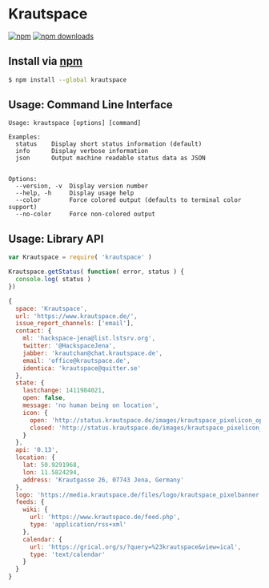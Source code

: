 # Krautspace
[![npm](http://img.shields.io/npm/v/krautspace.svg?style=flat)](https://npmjs.org/krautspace)
[![npm downloads](http://img.shields.io/npm/dm/krautspace.svg?style=flat)](https://npmjs.org/krautspace)

## Install via [npm](https://npmjs.org)

```sh
$ npm install --global krautspace
```

## Usage: Command Line Interface

```
Usage: krautspace [options] [command]

Examples:
  status    Display short status information (default)
  info      Display verbose information
  json      Output machine readable status data as JSON


Options:
  --version, -v  Display version number
  --help, -h     Display usage help
  --color        Force colored output (defaults to terminal color support)
  --no-color     Force non-colored output
```

## Usage: Library API

```js
var Krautspace = require( 'krautspace' )
```

```js
Krautspace.getStatus( function( error, status ) {
  console.log( status )
})
```

```js
{
  space: 'Krautspace',
  url: 'https://www.krautspace.de/',
  issue_report_channels: ['email'],
  contact: {
    ml: 'hackspace-jena@list.lstsrv.org',
    twitter: '@HackspaceJena',
    jabber: 'krautchan@chat.krautspace.de',
    email: 'office@krautspace.de',
    identica: 'krautspace@quitter.se'
  },
  state: {
    lastchange: 1411984021,
    open: false,
    message: 'no human being on location',
    icon: {
      open: 'http://status.krautspace.de/images/krautspace_pixelicon_open.png',
      closed: 'http://status.krautspace.de/images/krautspace_pixelicon_closed.png'
    }
  },
  api: '0.13',
  location: {
    lat: 50.9291968,
    lon: 11.5824294,
    address: 'Krautgasse 26, 07743 Jena, Germany'
  },
  logo: 'https://media.krautspace.de/files/logo/krautspace_pixelbanner.png',
  feeds: {
    wiki: {
      url: 'https://www.krautspace.de/feed.php',
      type: 'application/rss+xml'
    },
    calendar: {
      url: 'https://grical.org/s/?query=%23krautspace&view=ical',
      type: 'text/calendar'
    }
  }
}
```
